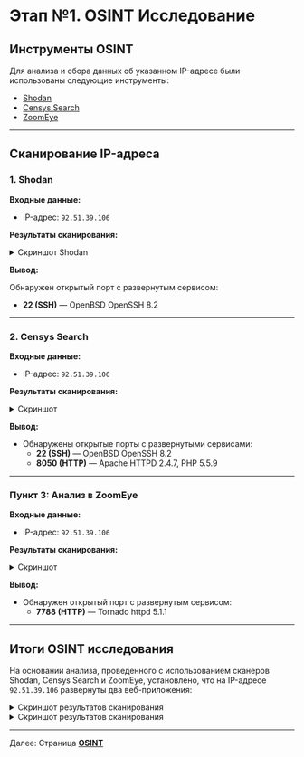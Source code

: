 # Этап №1. OSINT Исследование

## Инструменты OSINT

Для анализа и сбора данных об указанном IP-адресе были использованы следующие инструменты:
- [Shodan](https://www.shodan.io)
- [Censys Search](https://search.censys.io)
- [ZoomEye](https://www.zoomeye.ai)

---

## Сканирование IP-адреса

### 1. Shodan

**Входные данные:**
- IP-адрес: `92.51.39.106`

**Результаты сканирования:**  
<details>
<summary>Скриншот Shodan</summary>
![](pic/Shodan.png)
</details>

**Вывод:**  

Обнаружен открытый порт с развернутым сервисом:  
- **22 (SSH)** — OpenBSD OpenSSH 8.2

---

### 2. Censys Search

**Входные данные:**
- IP-адрес: `92.51.39.106`

**Результаты сканирования:**  
<details>
<summary>Скриншот</summary>
![](pic/Censys.png)
</details>

**Вывод:**
- Обнаружены открытые порты с развернутыми сервисами:
  - **22 (SSH)** — OpenBSD OpenSSH 8.2
  - **8050 (HTTP)** — Apache HTTPD 2.4.7, PHP 5.5.9

---

### Пункт 3: Анализ в ZoomEye

**Входные данные:**
- IP-адрес: `92.51.39.106`

**Результаты сканирования:**  
<details>
<summary>Скриншот</summary>
![](pic/ZoomEye.png)
</details>

**Вывод:**
- Обнаружен открытый порт с развернутым сервисом:
  - **7788 (HTTP)** — Tornado httpd 5.1.1

---

## Итоги OSINT исследования

На основании анализа, проведенного с использованием сканеров Shodan, Censys Search и ZoomEye, установлено, что на IP-адресе `92.51.39.106` развернуты два веб-приложения:

<details>
<summary>Скриншот результатов сканирования</summary>
![](pic/Shodan.png)
</details>

<details>
<summary>Скриншот результатов сканирования</summary>
![](pic/Shodan.png)
</details>

---

Далее: Страница [**OSINT**](./osint.md)
